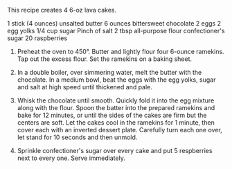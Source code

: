This recipe creates 4 6-oz lava cakes.

1 stick (4 ounces) unsalted butter
6 ounces bittersweet chocolate
2 eggs
2 egg yolks
1/4 cup sugar
Pinch of salt
2 tbsp all-purpose flour
confectioner's sugar
20 raspberries

1. Preheat the oven to 450°. Butter and lightly flour four 6-ounce ramekins. Tap out the excess flour. Set the ramekins on a baking sheet.

2. In a double boiler, over simmering water, melt the butter with the chocolate. In a medium bowl, beat the eggs with the egg yolks, sugar and salt at high speed until thickened and pale.

3. Whisk the chocolate until smooth. Quickly fold it into the egg mixture along with the flour. Spoon the batter into the prepared ramekins and bake for 12 minutes, or until the sides of the cakes are firm but the centers are soft. Let the cakes cool in the ramekins for 1 minute, then cover each with an inverted dessert plate. Carefully turn each one over, let stand for 10 seconds and then unmold.

4. Sprinkle confectioner's sugar over every cake and put 5 respberries next to every one. Serve immediately.